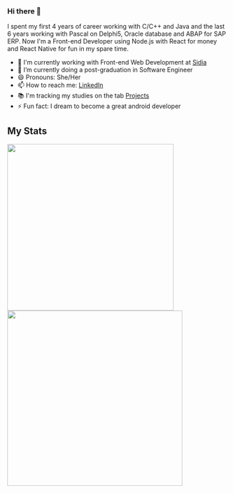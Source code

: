 ### Hi there 👋

<!--
**salescamila/salescamila** is a ✨ _special_ ✨ repository because its `README.md` (this file) appears on your GitHub profile.

Here are some ideas to get you started:

- 🔭 I’m currently working on ...
- 🌱 I’m currently learning ...
- 👯 I’m looking to collaborate on ...
- 🤔 I’m looking for help with ...
- 💬 Ask me about ...
- 📫 How to reach me: ...
- 😄 Pronouns: ...
- ⚡ Fun fact: ...
-->

I spent my first 4 years of career working with C/C++ and Java and the last 6 years working with Pascal on Delphi5, Oracle database and ABAP for SAP ERP. Now I'm a Front-end Developer using Node.js with React for money and React Native for fun in my spare time.

- 🔭 I'm currently working with Front-end Web Development at [Sidia](https://www.sidia.com/)
- 🌱 I’m currently doing a post-graduation in Software Engineer
- 😄 Pronouns: She/Her
- 📫 How to reach me: [LinkedIn](https://linkedin.com/in/salescamila/)
- :books: I'm tracking my studies on the tab [Projects](https://github.com/salescamila?tab=projects)
- ⚡ Fun fact: I dream to become a great android developer 

## My Stats

<div>
<img width="380px" align="left" src="https://github-readme-stats.vercel.app/api/top-langs/?username=salescamila&show_icons=true&langs_count=8&layout=compact&theme=buefy&count_private=true"/>

<img width="400px" align="left" src="https://github-readme-stats.vercel.app/api?username=salescamila&theme=buefy&?theme=dark&show_icons=true%count_private=true&include_all_commits=true"/>

<!-- img width="490px" align="left" src="https://github-readme-stats.vercel.app/api/wakatime?username=salescamila"/ -->
</div>
